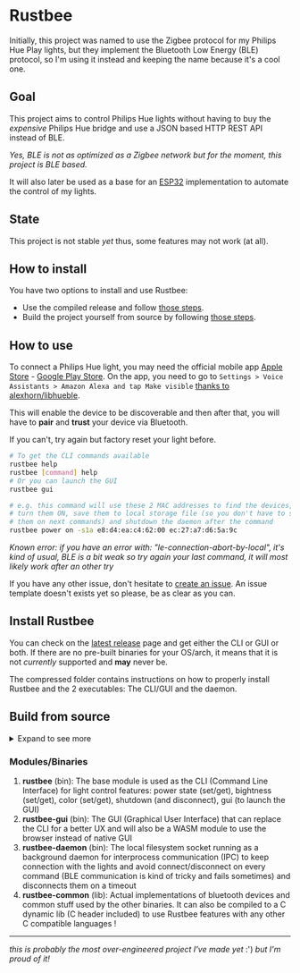 # Rustbee

Initially, this project was named to use the Zigbee protocol for my Philips Hue Play lights, but they implement the Bluetooth Low Energy (BLE) protocol, so I'm using it instead and keeping the name because it's a cool one.

## Goal

This project aims to control Philips Hue lights without having to buy the *expensive* Philips Hue bridge and use a JSON based HTTP REST API instead of BLE.

*Yes, BLE is not as optimized as a Zigbee network but for the moment, this project is BLE based.*

It will also later be used as a base for an [ESP32](https://www.espressif.com/en/products/socs/esp32) implementation to automate the control of my lights.

## State

This project is not stable *yet* thus, some features may not work (at all).

## How to install

You have two options to install and use Rustbee:
- Use the compiled release and follow [those steps](#install-rustbee).
- Build the project yourself from source by following [those steps](#build-from-source).

## How to use

To connect a Philips Hue light, you may need the official mobile app [Apple Store](https://apps.apple.com/us/app/philips-hue-gen-2/id1055281310?ls=1) - [Google Play Store](https://play.google.com/store/apps/details?id=com.philips.lighting.hue2). On the app, you need to go to `Settings > Voice Assistants > Amazon Alexa and tap Make visible` [thanks to alexhorn/libhueble](https://github.com/alexhorn/libhueble/issues/1).

This will enable the device to be discoverable and then after that, you will have to **pair** and **trust** your device via Bluetooth.

If you can't, try again but factory reset your light before.

```bash
# To get the CLI commands available
rustbee help
rustbee [command] help
# Or you can launch the GUI
rustbee gui

# e.g. this command will use these 2 MAC addresses to find the devices,
# turn them ON, save them to local storage file (so you don't have to specify
# them on next commands) and shutdown the daemon after the command
rustbee power on -s1a e8:d4:ea:c4:62:00 ec:27:a7:d6:5a:9c
```

*Known error: if you have an error with: "le-connection-abort-by-local", it's kind of usual, BLE is a bit weak so try again your last command, it will most likely work after an other try*

If you have any other issue, don't hesitate to [create an issue](https://github.com/Snoupix/rustbee/issues/new). An issue template doesn't exists yet so please, be as clear as you can.

## Install Rustbee

You can check on the [latest release](https://github.com/Snoupix/rustbee/releases/latest) page and get either the CLI or GUI or both.
If there are no pre-built binaries for your OS/arch, it means that it is not *currently* supported and **may** never be.

The compressed folder contains instructions on how to properly install Rustbee and the 2 executables: The CLI/GUI and the daemon.

## Build from source

<details>
<summary>Expand to see more</summary>

### Compatibility/Requirements

This project is built on [Arch linux](https://archlinux.org) *btw* and I'm making my best to make it Windows compatible but it might not or partially work on anything other than Linux.

I'm using [just](https://github.com/casey/just) as a command runner, which is a `make` alternative. It's highly recommanded to have it installed to build the project from source.

Note that you will need to enter your password, the just recipe needs `sudo` to have permissions to give capabilities to the daemon so it can create an IPC file socket at `/var/run` (which is root owned/protected), the log file at `/var/log` and if you're building with docker, it will compile root owned binaries so it will need your password at the end to change owner of these files too.

*Also, the daemon is compiled whether you chose the CLI or GUI.*

Rust requirements:
- rustc >= 1.80
- rustup cargo component (`rustup component add cargo`)

Or, you can use [Docker](https://www.docker.com/) to build the project if you don't have Rust installed locally.

### Build steps

Use `just` or `just help` to retrieve available commands or follow those steps:

```bash
# First, you need to build the binaries
just build
# Or, if you prefer using the GUI
just build-gui
# And if you don't have rustc/cargo you can also use docker to compile the CLI
just build-docker
# Or to compile the GUI
just build-gui-docker

# Then, you can manually use the executables or let rustbee add a symlink
# to the binaries on /bin for you
just install
# Or, for the GUI
just install-gui

# If you just want to stop the rustbee-daemon manually and close (delete)
# the file socket and if for some reason it doesn't kill the process
# gracefully, you can use -f or --force to force kill the daemon and
# if it outputs "Permission denied (os error 13)" you have to use sudo
# with the --force flag
just shutdown

# If you want to uninstall (remove the symlink to /bin and erase binaries and their build deps)
just uninstall
# And you can also add "--preserve-logs" to avoid removing logs file
```
</details>

### Modules/Binaries

1. **rustbee** (bin): The base module is used as the CLI (Command Line Interface) for light control features: power state (set/get), bightness (set/get), color (set/get), shutdown (and disconnect), gui (to launch the GUI)
1. **rustbee-gui** (bin): The GUI (Graphical User Interface) that can replace the CLI for a better UX and will also be a WASM module to use the browser instead of native GUI
1. **rustbee-daemon** (bin): The local filesystem socket running as a background daemon for interprocess communication (IPC) to keep connection with the lights and avoid connect/disconnect on every command (BLE communication is kind of tricky and fails sometimes) and disconnects them on a timeout
1. **rustbee-common** (lib): Actual implementations of bluetooth devices and common stuff used by the other binaries. It can also be compiled to a C dynamic lib (C header included) to use Rustbee features with any other C compatible languages !

----

*this is probably the most over-engineered project I've made yet* :') *but I'm proud of it!*
